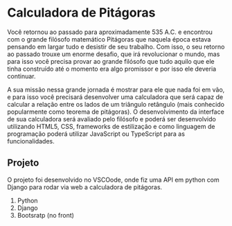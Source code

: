 # Calculadora de Pitágoras #
Você retornou ao passado para aproximadamente 535 A.C. e encontrou com o grande filósofo matemático Pitágoras que naquela época estava pensando em largar tudo e desistir de
seu trabalho. Com isso, o seu retorno ao passado trouxe um enorme desafio, que irá revolucionar o mundo, mas para isso você precisa provar ao grande filósofo que tudo aquilo
que ele tinha construído até o momento era algo promissor e por isso ele deveria continuar.

A sua missão nessa grande jornada é mostrar para ele que nada foi em vão, e para isso você precisará desenvolver uma calculadora que será capaz de calcular a relação entre os
lados de um triângulo retângulo (mais conhecido popularmente como teorema de pitágoras). O desenvolvimento da interface de sua calculadora será avaliado pelo filósofo e poderá ser
desenvolvido utilizando HTML5, CSS, frameworks de estilização e como linguagem de programação poderá utilizar JavaScript ou TypeScript para as funcionalidades.



## Projeto ##
O projeto foi desenvolvido no VSCOode, onde fiz uma API em python com Django para rodar via web a calculadora de pitágoras.

1. Python
2. Django
3. Bootsratp (no front)



